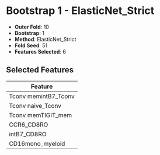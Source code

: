 # Bootstrap 1 - ElasticNet_Strict

- **Outer Fold**: 10
- **Bootstrap**: 1
- **Method**: ElasticNet_Strict
- **Fold Seed**: 51
- **Features Selected**: 6

## Selected Features

| Feature |
|---------|
| Tconv memintB7_Tconv |
| Tconv naive_Tconv |
| Tconv memTIGIT_mem |
| CCR6_CD8RO |
| intB7_CD8RO |
| CD16mono_myeloid |
